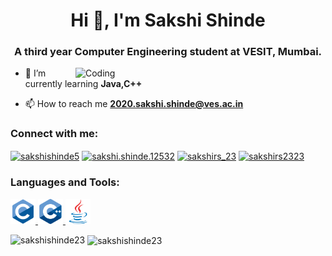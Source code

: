 <h1 align="center">Hi 👋, I'm Sakshi Shinde</h1>
<h3 align="center">A third year Computer Engineering student at VESIT, Mumbai.</h3>
<img align="right" alt="Coding" width="400" src="https://i.pinimg.com/736x/f5/b0/45/f5b045627b6c125e500fc02f42d79763.jpg">


- 🌱 I’m currently learning **Java,C++**

- 📫 How to reach me **2020.sakshi.shinde@ves.ac.in**

<h3 align="left">Connect with me:</h3>
<p align="left">
<a href="https://linkedin.com/in/sakshishinde5" target="blank"><img align="center" src="https://raw.githubusercontent.com/rahuldkjain/github-profile-readme-generator/master/src/images/icons/Social/linked-in-alt.svg" alt="sakshishinde5" height="30" width="40" /></a>
<a href="https://fb.com/sakshi.shinde.12532" target="blank"><img align="center" src="https://raw.githubusercontent.com/rahuldkjain/github-profile-readme-generator/master/src/images/icons/Social/facebook.svg" alt="sakshi.shinde.12532" height="30" width="40" /></a>
<a href="https://instagram.com/sakshirs_23" target="blank"><img align="center" src="https://raw.githubusercontent.com/rahuldkjain/github-profile-readme-generator/master/src/images/icons/Social/instagram.svg" alt="sakshirs_23" height="30" width="40" /></a>
<a href="https://www.hackerrank.com/sakshirs2323" target="blank"><img align="center" src="https://raw.githubusercontent.com/rahuldkjain/github-profile-readme-generator/master/src/images/icons/Social/hackerrank.svg" alt="sakshirs2323" height="30" width="40" /></a>
</p>

<h3 align="left">Languages and Tools:</h3>
<p align="left"> <a href="https://www.cprogramming.com/" target="_blank"> <img src="https://raw.githubusercontent.com/devicons/devicon/master/icons/c/c-original.svg" alt="c" width="40" height="40"/> </a> <a href="https://www.w3schools.com/cpp/" target="_blank"> <img src="https://raw.githubusercontent.com/devicons/devicon/master/icons/cplusplus/cplusplus-original.svg" alt="cplusplus" width="40" height="40"/> </a> <a href="https://www.java.com" target="_blank"> <img src="https://raw.githubusercontent.com/devicons/devicon/master/icons/java/java-original.svg" alt="java" width="40" height="40"/> </a> </p>

<p><img align="left" src="https://github-readme-stats.vercel.app/api/top-langs?username=sakshishinde23&show_icons=true&locale=en&layout=compact" alt="sakshishinde23" /></p>

<p>&nbsp;<img align="center" src="https://github-readme-stats.vercel.app/api?username=sakshishinde23&show_icons=true&locale=en" alt="sakshishinde23" /></p>
